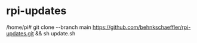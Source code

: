# rpi-updates

  /home/pi# git clone --branch main https://github.com/behnkschaeffler/rpi-updates.git && sh update.sh
